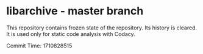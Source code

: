 # libarchive - master branch

This repository contains frozen state of the repository.
Its history is cleared. It is used only for static code
analysis with Codacy.

Commit Time: 1710828515